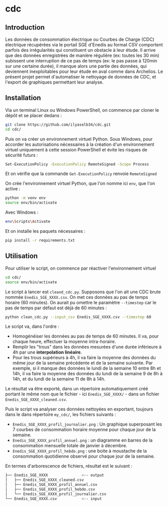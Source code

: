 # cdc

## Introduction

Les données de consommation électrique ou Courbes de Charge (CDC) électrique récupérées via le portail SGE d'Enedis au format CSV comportent parfois des irrégularités qui constituent un obstacle à leur étude. Il arrive que des données enregistrées de manière régulière (ex: toutes les 30 min) subissent une interruption de ce pas de temps (ex: le pas passe à 120min sur une certaine durée), il manque alors une partie des données, qui deviennent inexploitables pour leur étude en aval comme dans Archelios. Le présent projet permet d'automatiser le nettoyage de données de CDC, et l'export de graphiques permettant leur analyse.

## Installation

Via un terminal Linux ou Windows PowerShell, on commence par cloner le dépôt et se placer dedans :

```bash
git clone https://github.com/ilyaselb34/cdc.git
cd cdc/
```

Puis on va créer un environnement virtuel Python. Sous Windows, pour accorder les autorisations nécessaires à la création d'un environnement virtuel uniquement à cette session PowerShell et évite les risques de sécurité futurs :

```bash
Set-ExecutionPolicy -ExecutionPolicy RemoteSigned -Scope Process
```

Et on vérifie que la commande `Get-ExecutionPolicy` renvoie `RemoteSigned`

On crée l'environnement virtuel Python, que l'on nomme ici `env`, que l'on active :

```bash
python -m venv env
source env/bin/activate
```

Avec Windows :

```bash
env\Scripts\Activate
```

Et on installe les paquets nécessaires :

```bash
pip install -r requirements.txt
```

## Utilisation

Pour utiliser le script, on commence par réactiver l'environnement virtuel

```bash
cd cdc/
source env/bin/activate
```

Le script à lancer est `cleand_cdc.py`. Supposons que l'on ait une CDC brute nommée `Enedis_SGE_XXXX.csv`. On met ces données au pas de temps horaire (60 minutes). On aurait pu omettre le paramètre `--timestep` car le pas de temps par défaut est déjà de 60 minutes :

```bash
python clean_cdc.py --input_csv Enedis_SGE_XXXX.csv --timestep 60
```

Le script va, dans l'ordre :

* Homogénéiser les données au pas de temps de 60 minutes. Il va, pour chaque heure, effectuer la moyenne intra-horaire.
* Remplir les "trous" dans les données mesurées d'une durée inférieure à 4h par une **interpolation linéaire**.
* Pour les trous supérieurs à 4h, il va faire la moyenne des données du même jour de la semaine précédente et de la semaine suivante. Par exemple, si il manque des données le lundi de la semaine 10 entre 8h et 14h, il va faire la moyenne des données du lundi de la semaine 9 de 8h à 14h, et du lundi de la semaine 11 de 8h à 14h.

Le résultat va être exporté, dans un répertoire automatiquement créé portant le même nom que le fichier - ici `Enedis_SGE_XXXX/` - dans un fichier `Enedis_SGE_XXXX_cleaned.csv`.

Puis le script va analyser ces données nettoyées en exportant, toujours dans le dans répertoire `my_cdc/`, les fichiers suivants :

* `Enedis_SGE_XXXX_profil_journalier.png` : Un graphique superposant les 7 courbes de consommation horaire moyenne pour chaque jour de la semaine.
* `Enedis_SGE_XXXX_profil_annuel.png` : un diagramme en barres de la consommation mensuelle totale de janvier à décembre.
* `Enedis_SGE_XXXX_profil_hebdo.png` : une boite à moustache de la consommation quotidienne observé pour chaque jour de la semaine.

En termes d'arborescence de fichiers, résultat est le suivant :

```bash
├── Enedis_SGE_XXXX               <-- output
│   ├── Enedis_SGE_XXXX_cleaned.csv
│   ├── Enedis_SGE_XXXX_profil_annuel.csv
│   ├── Enedis_SGE_XXXX_profil_hebdo.csv
│   └── Enedis_SGE_XXXX_profil_journalier.csv
└── Enedis_SGE_XXXX.csv           <-- input
```
